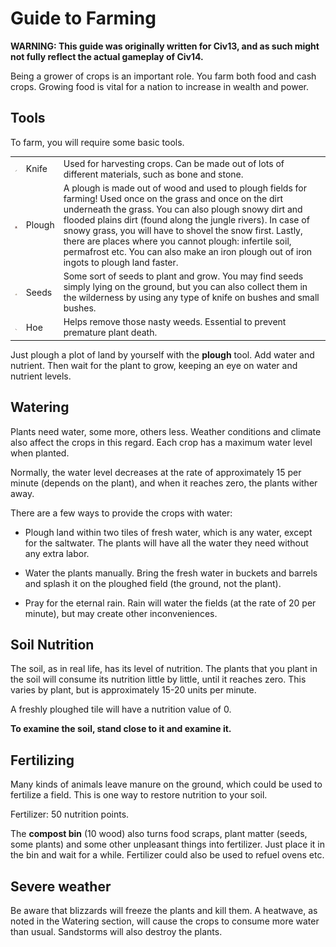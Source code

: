 # Guide to Farming

**WARNING: This guide was originally written for Civ13, and as such might not fully reflect the actual gameplay of Civ14.**

Being a grower of crops is an important role. You farm both food and cash crops. Growing food is vital for a nation to increase in wealth and power.

## Tools

To farm, you will require some basic tools.

|                                                                                       |        |                                                                                                                                                                                                                                                                                                                                                                                                                                                            |
| ------------------------------------------------------------------------------------- | ------ | ---------------------------------------------------------------------------------------------------------------------------------------------------------------------------------------------------------------------------------------------------------------------------------------------------------------------------------------------------------------------------------------------------------------------------------------------------------- |
| ![knife](./../../Resources/Textures/Objects/Weapons/Melee/kitchen_knife.rsi/icon.png) | Knife  | Used for harvesting crops. Can be made out of lots of different materials, such as bone and stone.                                                                                                                                                                                                                                                                                                                                                         |
| ![plough](./../../Resources/Textures/Civ14/Objects/items.rsi/plough.png)              | Plough | A plough is made out of wood and used to plough fields for farming! Used once on the grass and once on the dirt underneath the grass. You can also plough snowy dirt and flooded plains dirt (found along the jungle rivers). In case of snowy grass, you will have to shovel the snow first. Lastly, there are places where you cannot plough: infertile soil, permafrost etc. You can also make an iron plough out of iron ingots to plough land faster. |
| ![seeds](./../../Resources/Textures/Civ14/Objects/Farming/seeds.rsi/seeds_old.png)    | Seeds  | Some sort of seeds to plant and grow. You may find seeds simply lying on the ground, but you can also collect them in the wilderness by using any type of knife on bushes and small bushes.                                                                                                                                                                                                                                                                |
| ![hoe](./../../Resources/Textures/Objects/Tools/Hydroponics/hoe.rsi/icon.png)         | Hoe    | Helps remove those nasty weeds. Essential to prevent premature plant death.                                                                                                                                                                                                                                                                                                                                                                                |

Just plough a plot of land by yourself with the **plough** tool. Add water and nutrient. Then wait for the plant to grow, keeping an eye on water and nutrient levels.

## Watering

Plants need water, some more, others less. Weather conditions and
climate also affect the crops in this regard. Each crop has a maximum water level when planted.

Normally, the water level decreases at the rate of approximately 15 per minute (depends on the plant), and when it reaches zero, the plants wither away.

There are a few ways to provide the crops with water:

-   Plough land within two tiles of fresh water, which is any water, except for the saltwater. The plants will have all the water they need without any extra labor.

-   Water the plants manually. Bring the fresh water in buckets and barrels and splash it on the ploughed field (the ground, not the plant).

-   Pray for the eternal rain. Rain will water the fields (at the rate of 20 per minute), but may create other inconveniences.

## Soil Nutrition

The soil, as in real life, has its level of nutrition. The plants that you plant in the soil will consume its nutrition little by little, until it reaches zero. This varies by plant, but is approximately 15-20 units per minute.

A freshly ploughed tile will have a nutrition value of 0.

**To examine the soil, stand close to it and examine it.**

## Fertilizing

Many kinds of animals leave manure on the ground, which could be used to fertilize a field. This is one way to restore nutrition to your soil.

Fertilizer: 50 nutrition points.

The **compost bin** (10 wood) also turns food scraps, plant matter (seeds, some plants) and some other unpleasant things into fertilizer. Just place it in the bin and wait for a while. Fertilizer could also be used to refuel ovens etc.

## Severe weather

Be aware that blizzards will freeze the plants and kill them. A
heatwave, as noted in the Watering section, will cause the crops to consume more water than usual. Sandstorms will also destroy the plants.
